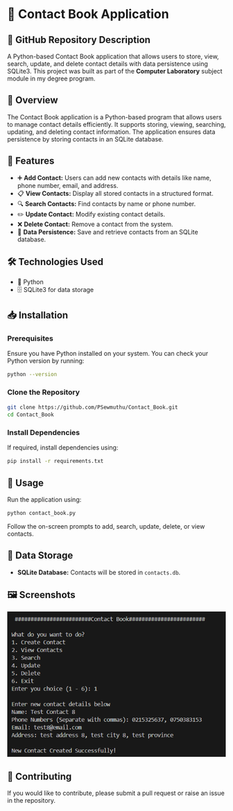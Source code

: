 # 📖 Contact Book Application

## 📂 GitHub Repository Description

A Python-based Contact Book application that allows users to store, view, search, update, and delete contact details with data persistence using SQLite3. This project was built as part of the **Computer Laboratory** subject module in my degree program.

## 📝 Overview

The Contact Book application is a Python-based program that allows users to manage contact details efficiently. It supports storing, viewing, searching, updating, and deleting contact information. The application ensures data persistence by storing contacts in an SQLite database.

## 🌟 Features

- ➕ **Add Contact:** Users can add new contacts with details like name, phone number, email, and address.
- 📋 **View Contacts:** Display all stored contacts in a structured format.
- 🔍 **Search Contacts:** Find contacts by name or phone number.
- ✏️ **Update Contact:** Modify existing contact details.
- ❌ **Delete Contact:** Remove a contact from the system.
- 💾 **Data Persistence:** Save and retrieve contacts from an SQLite database.

## 🛠 Technologies Used

- 🐍 Python
- 🗄 SQLite3 for data storage

## 📥 Installation

### Prerequisites

Ensure you have Python installed on your system. You can check your Python version by running:

```bash
python --version
```

### Clone the Repository

```bash
git clone https://github.com/PSewmuthu/Contact_Book.git
cd Contact_Book
```

### Install Dependencies

If required, install dependencies using:

```bash
pip install -r requirements.txt
```

## 🚀 Usage

Run the application using:

```bash
python contact_book.py
```

Follow the on-screen prompts to add, search, update, delete, or view contacts.

## 💾 Data Storage

- **SQLite Database:** Contacts will be stored in `contacts.db`.

## 🖼️ Screenshots

![App Screenshot](Screenshots/Screenshot%202025-02-24%20220831.png)

## 🤝 Contributing

If you would like to contribute, please submit a pull request or raise an issue in the repository.
